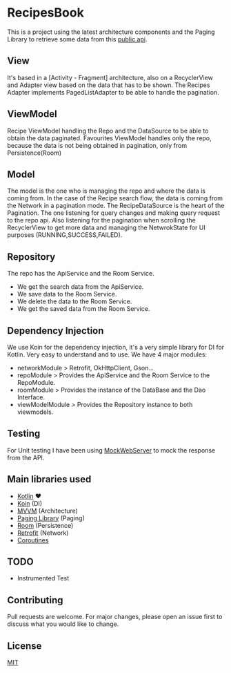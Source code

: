 # RecipesBook
This is a project using the latest architecture components and the Paging Library to retrieve some data from this [public api](http://www.recipepuppy.com/).

## View
It's based in a [Activity - Fragment] architecture, also on a RecyclerView and Adapter view based on the data that has to be shown.
The Recipes Adapter implements PagedListAdapter to be able to handle the pagination.

## ViewModel
Recipe ViewModel handling the Repo and the DataSource to be able to obtain the data paginated.
Favourites ViewModel handles only the repo, because the data is not being obtained in pagination, only from Persistence(Room)

## Model
The model is the one who is managing the repo and where the data is coming from. In the case of the Recipe search flow, the data is coming
from the Network in a pagination mode. 
The RecipeDataSource is the heart of the Pagination. The one listening for query changes and making query request to the repo api.
Also listening for the pagination when scrolling the RecyclerView to get more data and managing the NetwrokState for UI purposes (RUNNING,SUCCESS,FAILED).

## Repository
The repo has the ApiService and the Room Service. 
- We get the search data from the ApiService.
- We save data to the Room Service.
- We delete the data to the Room Service.
- We get the saved data from the Room Service.

## Dependency Injection
We use Koin for the dependency injection, it's a very simple library for DI for Kotlin. Very easy to understand and to use.
We have 4 major modules:
- networkModule > Retrofit, OkHttpClient, Gson...
- repoModule > Provides the ApiService and the Room Service to the RepoModule.
- roomModule > Provides the instance of the DataBase and the Dao Interface.
- viewModelModule > Provides the Repository instance to both viewmodels.

## Testing
For Unit testing I have been using [MockWebServer](https://github.com/square/okhttp/tree/master/mockwebserver) to mock the response from the API.

## Main libraries used
- [Kotlin](https://kotlinlang.org/docs/reference/) :heart:
- [Koin](https://github.com/InsertKoinIO/koin) (DI)
- [MVVM](https://developer.android.com/jetpack/docs/guide) (Architecture)
- [Paging Library](https://developer.android.com/topic/libraries/architecture/paging) (Paging)
- [Room](https://developer.android.com/topic/libraries/architecture/room) (Persistence)
- [Retrofit](https://square.github.io/retrofit/) (Network)
- [Coroutines](https://developer.android.com/kotlin/coroutines)

## TODO
- Instrumented Test

## Contributing
Pull requests are welcome. For major changes, please open an issue first to discuss what you would like to change.

## License
[MIT](https://choosealicense.com/licenses/mit/)
